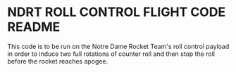 NDRT ROLL CONTROL FLIGHT CODE README
===========

This code is to be run on the Notre Dame Rocket Team's roll control payload in order to induce two full rotations of counter roll and then stop the roll before the rocket reaches apogee. 
